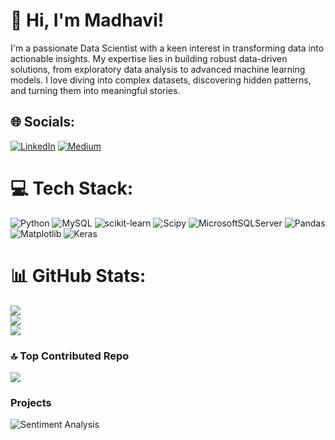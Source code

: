 # 👋 Hi, I'm Madhavi!

I'm a passionate Data Scientist with a keen interest in transforming data into actionable insights. My expertise lies in building robust data-driven solutions, from exploratory data analysis to advanced machine learning models. I love diving into complex datasets, discovering hidden patterns, and turning them into meaningful stories.


## 🌐 Socials:
[![LinkedIn](https://img.shields.io/badge/LinkedIn-%230077B5.svg?logo=linkedin&logoColor=white)](https://linkedin.com/in/madhusankisa) [![Medium](https://img.shields.io/badge/Medium-12100E?logo=medium&logoColor=white)](https://medium.com/@madhusankisa) 

# 💻 Tech Stack:
![Python](https://img.shields.io/badge/python-3670A0?style=for-the-badge&logo=python&logoColor=ffdd54) ![MySQL](https://img.shields.io/badge/mysql-4479A1.svg?style=for-the-badge&logo=mysql&logoColor=white) ![scikit-learn](https://img.shields.io/badge/scikit--learn-%23F7931E.svg?style=for-the-badge&logo=scikit-learn&logoColor=white) ![Scipy](https://img.shields.io/badge/SciPy-%230C55A5.svg?style=for-the-badge&logo=scipy&logoColor=%white) ![MicrosoftSQLServer](https://img.shields.io/badge/Microsoft%20SQL%20Server-CC2927?style=for-the-badge&logo=microsoft%20sql%20server&logoColor=white) ![Pandas](https://img.shields.io/badge/pandas-%23150458.svg?style=for-the-badge&logo=pandas&logoColor=white) ![Matplotlib](https://img.shields.io/badge/Matplotlib-%23ffffff.svg?style=for-the-badge&logo=Matplotlib&logoColor=black) ![Keras](https://img.shields.io/badge/Keras-%23D00000.svg?style=for-the-badge&logo=Keras&logoColor=white)
# 📊 GitHub Stats:
![](https://github-readme-stats.vercel.app/api?username=madhusankisa&theme=cobalt&hide_border=false&include_all_commits=true&count_private=true)<br/>
![](https://github-readme-streak-stats.herokuapp.com/?user=madhusankisa&theme=cobalt&hide_border=false)<br/>
![](https://github-readme-stats.vercel.app/api/top-langs/?username=madhusankisa&theme=cobalt&hide_border=false&include_all_commits=true&count_private=true&layout=compact)

### 🔝 Top Contributed Repo
![](https://github-contributor-stats.vercel.app/api?username=madhusankisa&limit=5&theme=cobalt&combine_all_yearly_contributions=true)

### Projects 
![Sentiment Analysis](https://github.com/madhusankisa/SentimentAnalysis)
<!-- Proudly created with GPRM ( https://gprm.itsvg.in ) -->
